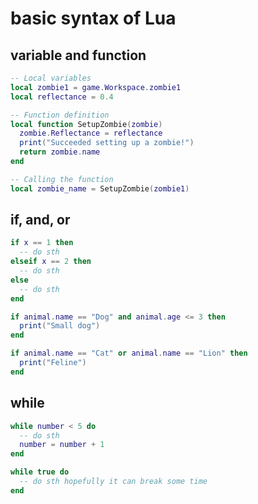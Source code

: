 # basic syntax of Lua

## variable and function

```lua
-- Local variables
local zombie1 = game.Workspace.zombie1
local reflectance = 0.4

-- Function definition
local function SetupZombie(zombie)
  zombie.Reflectance = reflectance
  print("Succeeded setting up a zombie!")
  return zombie.name
end

-- Calling the function
local zombie_name = SetupZombie(zombie1)
```

## if, and, or
```lua
if x == 1 then
  -- do sth
elseif x == 2 then
  -- do sth
else
  -- do sth
end
```
```lua
if animal.name == "Dog" and animal.age <= 3 then
  print("Small dog")
end
```
```lua
if animal.name == "Cat" or animal.name == "Lion" then
  print("Feline")
end
```

## while
```lua
while number < 5 do
  -- do sth
  number = number + 1
end
```
```lua
while true do
  -- do sth hopefully it can break some time
end
```
